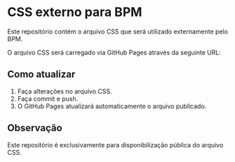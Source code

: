 # CSS externo para BPM

Este repositório contém o arquivo CSS que será utilizado externamente pelo BPM.

O arquivo CSS será carregado via GitHub Pages através da seguinte URL:

## Como atualizar

1. Faça alterações no arquivo CSS.
2. Faça commit e push.
3. O GitHub Pages atualizará automaticamente o arquivo publicado.

## Observação

Este repositório é exclusivamente para disponibilização pública do arquivo CSS.

